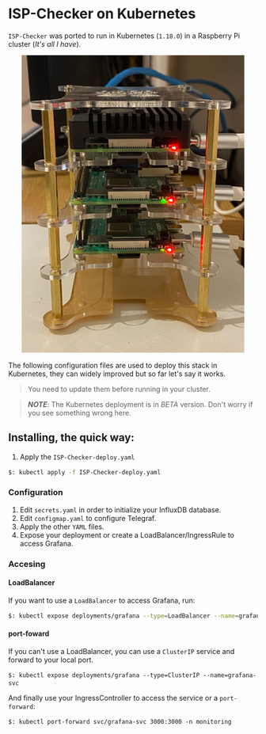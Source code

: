 # ISP-Checker on Kubernetes
`ISP-Checker` was ported to run in Kubernetes (`1.18.0`) in a Raspberry Pi cluster (_It's all I have_).

<center>
<img src="../img/cluster.jpeg" width="450">
</center>

The following configuration files are used to deploy this stack in Kubernetes, they can widely improved but so far let's say it works.

> You need to update them before running in your cluster.

> ***NOTE***: The Kubernetes deployment is in *BETA* version. Don't worry if you see something wrong here.

## Installing, the quick way:

1) Apply the `ISP-Checker-deploy.yaml`
```bash
$: kubectl apply -f ISP-Checker-deploy.yaml
```

### Configuration

1) Edit `secrets.yaml` in order to initialize your InfluxDB database.
2) Edit `configmap.yaml` to configure Telegraf.
3) Apply the other `YAML` files.
4) Expose your deployment or create a LoadBalancer/IngressRule to access Grafana.

### Accesing
#### LoadBalancer
If you want to use a `LoadBalancer` to access Grafana, run:
```bash
$: kubectl expose deployments/grafana --type=LoadBalancer --name=grafana-svc
```
#### port-foward
If you can't use a LoadBalancer, you can use a `ClusterIP` service and forward to your local port.

```
$: kubectl expose deployments/grafana --type=ClusterIP --name=grafana-svc
```

And finally use your IngressController to access the service or a `port-forward`:

```
$: kubectl port-forward svc/grafana-svc 3000:3000 -n monitoring
```
